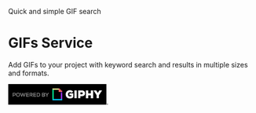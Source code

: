 Quick and simple GIF search

# GIFs Service

Add GIFs to your project with keyword search and results in multiple sizes and formats. 

![Powered by Giphy](https://raw.githubusercontent.com/micro/services/master/gifs/assets/PoweredBy_200px-White_HorizLogo.png).
